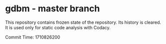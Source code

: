 # gdbm - master branch

This repository contains frozen state of the repository.
Its history is cleared. It is used only for static code
analysis with Codacy.

Commit Time: 1710826200